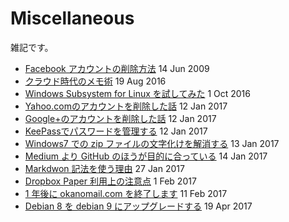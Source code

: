 # Miscellaneous

雑記です。

- [Facebook アカウントの削除方法](docs/delete-account-facebook.md) 14 Jun 2009
- [クラウド時代のメモ術](docs/2016/20160819.md) 19 Aug 2016
- [Windows Subsystem for Linux を試してみた](docs/2016/20161001.md) 1 Oct 2016
- [Yahoo.comのアカウントを削除した話](docs/2017/20170112-1.md) 12 Jan 2017
- [Google+のアカウントを削除した話](docs/2017/20170112-2.md) 12 Jan 2017
- [KeePassでパスワードを管理する](docs/2017/20170112-3.md) 12 Jan 2017
- [Windows7 での zip ファイルの文字化けを解消する](docs/2017/20170113.md) 13 Jan 2017
- [Medium より GitHub のほうが目的に合っている](docs/2017/20170114.md) 14 Jan 2017
- [Markdwon 記法を使う理由](docs/2017/20170127.md) 27 Jan 2017
- [Dropbox Paper 利用上の注意点](docs/2017/20170201.md) 1 Feb 2017
- [1 年後に okanomail.com を終了します](docs/2017/20170211.md) 11 Feb 2017
- [Debian 8 を debian 9 にアップグレードする](docs/2017/20170419.md) 19 Apr 2017